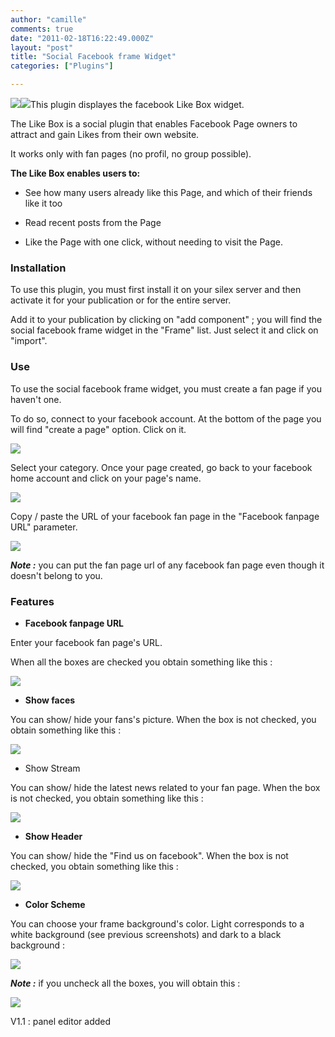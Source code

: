 ```yaml
---
author: "camille"
comments: true
date: "2011-02-18T16:22:49.000Z"
layout: "post"
title: "Social Facebook frame Widget"
categories: ["Plugins"]

---
```

![](https://www.silexlabs.org/wp-content/uploads/2011/02/plugin1.png)[![](https://www.silexlabs.org/wp-content/uploads/2011/02/facebookframeexemple.jpg)](https://www.silexlabs.org/wp-content/uploads/2011/02/facebookframeexemple.jpg)This plugin displayes the facebook Like Box widget.

The Like Box is a social plugin that enables Facebook Page owners to attract and gain Likes from their own website.

It works only with fan pages (no profil, no group possible).

**The Like Box enables users to:**




  * See how many users already like this Page, and which of their friends like it too


  * Read recent posts from the Page


  * Like the Page with one click, without needing to visit the Page.




### Installation


To use this plugin, you must first install it on your silex server  and then activate it for your publication or for the entire server.

Add it to your publication by clicking on "add component" ; you will find the social facebook frame widget in the "Frame" list. Just select it and click on "import".

<!-- more -->


### Use


To use the social facebook frame widget, you must create a fan page if you haven't one.

To do so, connect to your facebook account. At the bottom of the page you will find "create a page" option. Click on it.

![](https://www.silexlabs.org/wp-content/uploads/2011/02/create_page.png)

Select your category. Once your page created, go back to your facebook home account and click on your page's name.

![](https://www.silexlabs.org/wp-content/uploads/2011/02/click_on_your_page.png)

Copy / paste the URL of your facebook fan page in the "Facebook fanpage URL" parameter.

![](https://www.silexlabs.org/wp-content/uploads/2011/02/copy_paste_the_url2.png)

_**Note :**_ you can put the fan page url of any facebook fan page even though it doesn't belong to you.


### **Features**






  * **Facebook fanpage URL**


Enter your facebook fan page's URL.

When all the boxes are checked you obtain something like this :

![](https://www.silexlabs.org/wp-content/uploads/2011/02/all_boxes_checked.png)




  * **Show faces**


You can show/ hide your fans's picture. When the box is not checked, you obtain something like this :

![](https://www.silexlabs.org/wp-content/uploads/2011/02/show_faces_unchecked.png)




  * Show Stream


You can show/ hide the latest news related to your fan page. When the box is not checked, you obtain something like this :

![](https://www.silexlabs.org/wp-content/uploads/2011/02/show_stream_unchecked.png)




  * **Show Header**


You can show/ hide the "Find us on facebook". When the box is not checked, you obtain something like this :

![](https://www.silexlabs.org/wp-content/uploads/2011/02/header_unchecked.png)




  * **Color Scheme**


You can choose your frame background's color. Light corresponds to a white background (see previous screenshots) and dark to a black background :

![](https://www.silexlabs.org/wp-content/uploads/2011/02/dark_color_scheme.png)

_**Note :**_ if you uncheck all the boxes, you will obtain this :

![](https://www.silexlabs.org/wp-content/uploads/2011/02/all_boxes_unchecked.png)

V1.1 : panel editor added


